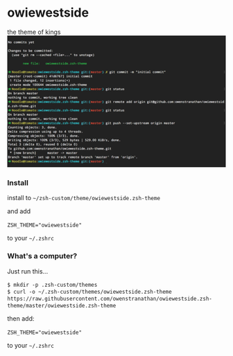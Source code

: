# owiewestside

the theme of kings
[![owiewestside](img/owiewestside.zsh-theme-screenshot.png)](img/owiewestside.zsh-theme-screenshot.png)


### Install

install to `~/zsh-custom/theme/owiewestside.zsh-theme`

and add

`ZSH_THEME="owiewestside"`  

to your `~/.zshrc`


### What's a computer?

Just run this...

```
$ mkdir -p .zsh-custom/themes
$ curl -o ~/.zsh-custom/themes/owiewestside.zsh-theme https://raw.githubusercontent.com/owenstranathan/owiewestside.zsh-theme/master/owiewestside.zsh-theme
```

then add:

`ZSH_THEME="owiewestside"`  

to your `~/.zshrc`
